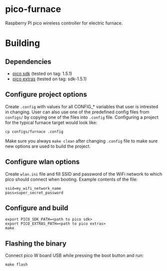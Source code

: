 # pico-furnace
Raspberry PI pico wireless controller for electric furnace.

# Building

## Dependencies
 - [pico sdk](https://github.com/raspberrypi/pico-sdk) (tested on tag: 1.5.1)
 - [pico extras](https://github.com/raspberrypi/pico-extras) (tested on tag: sdk-1.5.1)

## Configure project options

Create `.config` with values for all CONFIG_* variables that user is intrested in changing.
User can also use one of the predefined config files from `configs/` by copying one of the files into `.config` file.
Configuring a project for the typical furnace target would look like:
```
cp configs/furnace .config
```
Make sure you always `make clean` after changing `.config` file to make sure new options are used to build the project.

## Configure wlan options

Create `wlan.ini` file and fill SSID and password of the WiFi network to which pico should connect when booting.
Example contents of the file:
```
ssid=my_wifi_network_name
pass=super_secret_password
```

## Configure and build

```console
export PICO_SDK_PATH=<path to pico sdk>
export PICO_EXTRAS_PATH=<path to pico extras>
make
```

## Flashing the binary

Connect pico W board USB while pressing the boot button and run:

```console
make flash
```
